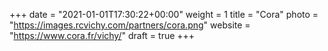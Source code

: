 +++
date = "2021-01-01T17:30:22+00:00"
weight = 1
title = "Cora"
photo = "https://images.rcvichy.com/partners/cora.png"
website = "https://www.cora.fr/vichy/"
draft = true
+++
